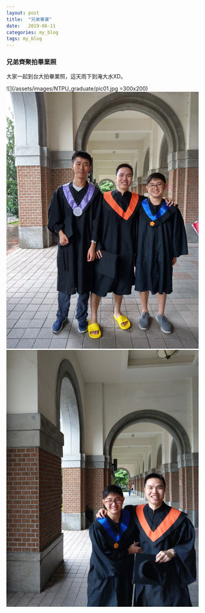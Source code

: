```yaml
---
layout: post
title:  "兄弟畢業"
date:   2019-06-11
categories: my_blog
tags: my_blog
---
```


### 兄弟齊聚拍畢業照

大家一起到台大拍畢業照，這天雨下到淹大水XD。

![](/assets/images/NTPU_graduate/pic01.jpg =300x200)
![](/assets/images/NTPU_graduate/pic02.jpg)
![](/assets/images/NTPU_graduate/pic03.jpg)
